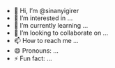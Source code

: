 - 👋 Hi, I’m @sinanyigirer
- 👀 I’m interested in ...
- 🌱 I’m currently learning ...
- 💞️ I’m looking to collaborate on ...
- 📫 How to reach me ...
- 😄 Pronouns: ...
- ⚡ Fun fact: ...

<!---
sinanyigirer/sinanyigirer is a ✨ special ✨ repository because its `README.md` (this file) appears on your GitHub profile.
You can click the Preview link to take a look at your changes.
--->
